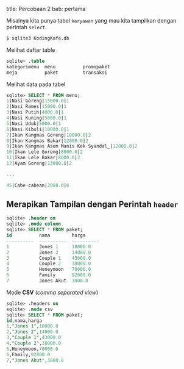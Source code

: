 title: Percobaan 2
bab: pertama


Misalnya kita punya tabel `karyawan` yang mau kita tampilkan dengan perintah `select`.

```bash
$ sqlite3 KodingKafe.db
```

Melihat daftar table
```sql
sqlite> .table
kategorimenu  menu          promopaket  
meja          paket         transaksi
```

Melihat data pada tabel
```sql
sqlite> SELECT * FROM menu;
1|Nasi Goreng|15000.0|1
2|Nasi Rames|15000.0|1
3|Nasi Putih|4000.0|1
4|Nasi Kuning|5000.0|1
5|Nasi Uduk|5000.0|1
6|Nasi Kibuli|10000.0|1
7|Ikan Kangmas Goreng|10000.0|2
8|Ikan Kangmas Bakar|12000.0|2
9|Ikan Kangmas Asem Manis Kek Syandal_|12000.0|2
10|Ikan Lele Goreng|8000.0|2
11|Ikan Lele Bakar|8000.0|2
12|Ayam Goreng|13000.0|2

...

45|Cabe-cabean|2000.0|6
```

## Merapikan Tampilan dengan Perintah `header`

```sql
sqlite> .header on
sqlite> .mode column
sqlite> SELECT * FROM paket;
id          nama        harga     
----------  ----------  ----------
1           Jones 1     18000.0   
2           Jones 2     14000.0   
3           Couple 1    43000.0   
4           Couple 2    38000.0   
5           Honeymoon   70000.0   
6           Family      92000.0   
7           Jones Akut  3000.0
```

Mode __CSV__ (_comma separated view_)

```sql
sqlite> .headers on
sqlite> .mode csv
sqlite> SELECT * FROM paket;
id,nama,harga
1,"Jones 1",18000.0
2,"Jones 2",14000.0
3,"Couple 1",43000.0
4,"Couple 2",38000.0
5,Honeymoon,70000.0
6,Family,92000.0
7,"Jones Akut",3000.0
```

